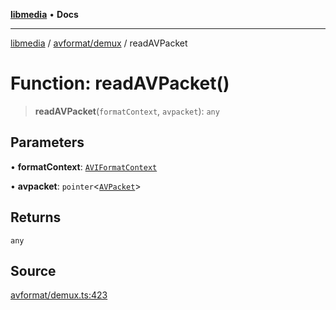 [**libmedia**](../../../README.md) • **Docs**

***

[libmedia](../../../README.md) / [avformat/demux](../README.md) / readAVPacket

# Function: readAVPacket()

> **readAVPacket**(`formatContext`, `avpacket`): `any`

## Parameters

• **formatContext**: [`AVIFormatContext`](../../AVFormatContext/interfaces/AVIFormatContext.md)

• **avpacket**: `pointer`\<[`AVPacket`](../../../avutil/struct/avpacket/classes/AVPacket.md)\>

## Returns

`any`

## Source

[avformat/demux.ts:423](https://github.com/zhaohappy/libmedia/blob/acbbf6bd75e6ee4c968b9f441fe28c40f42f350d/src/avformat/demux.ts#L423)
